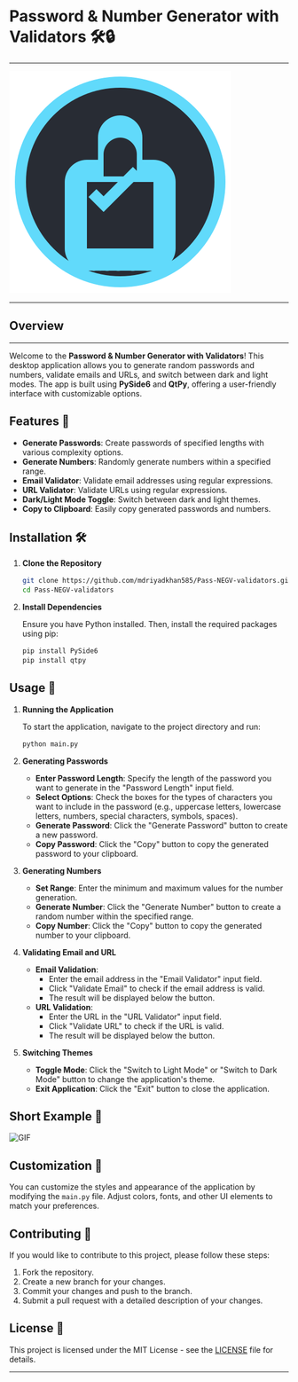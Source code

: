 # Password & Number Generator with Validators 🛠️🔒
---
![logo](logo.svg)

---
## Overview

---
Welcome to the **Password & Number Generator with Validators**! This desktop application allows you to generate random passwords and numbers, validate emails and URLs, and switch between dark and light modes. The app is built using **PySide6** and **QtPy**, offering a user-friendly interface with customizable options. 

## Features 🌟

- **Generate Passwords**: Create passwords of specified lengths with various complexity options.
- **Generate Numbers**: Randomly generate numbers within a specified range.
- **Email Validator**: Validate email addresses using regular expressions.
- **URL Validator**: Validate URLs using regular expressions.
- **Dark/Light Mode Toggle**: Switch between dark and light themes.
- **Copy to Clipboard**: Easily copy generated passwords and numbers.

## Installation 🛠️

1. **Clone the Repository**

   ```bash
   git clone https://github.com/mdriyadkhan585/Pass-NEGV-validators.git
   cd Pass-NEGV-validators
   ```

2. **Install Dependencies**

   Ensure you have Python installed. Then, install the required packages using pip:

   ```bash
   pip install PySide6
   pip install qtpy
   ```

## Usage 🚀

1. **Running the Application**

   To start the application, navigate to the project directory and run:

   ```bash
   python main.py
   ```

2. **Generating Passwords**

   - **Enter Password Length**: Specify the length of the password you want to generate in the "Password Length" input field.
   - **Select Options**: Check the boxes for the types of characters you want to include in the password (e.g., uppercase letters, lowercase letters, numbers, special characters, symbols, spaces).
   - **Generate Password**: Click the "Generate Password" button to create a new password.
   - **Copy Password**: Click the "Copy" button to copy the generated password to your clipboard.

3. **Generating Numbers**

   - **Set Range**: Enter the minimum and maximum values for the number generation.
   - **Generate Number**: Click the "Generate Number" button to create a random number within the specified range.
   - **Copy Number**: Click the "Copy" button to copy the generated number to your clipboard.

4. **Validating Email and URL**

   - **Email Validation**:
     - Enter the email address in the "Email Validator" input field.
     - Click "Validate Email" to check if the email address is valid.
     - The result will be displayed below the button.
   - **URL Validation**:
     - Enter the URL in the "URL Validator" input field.
     - Click "Validate URL" to check if the URL is valid.
     - The result will be displayed below the button.

5. **Switching Themes**

   - **Toggle Mode**: Click the "Switch to Light Mode" or "Switch to Dark Mode" button to change the application's theme.
   - **Exit Application**: Click the "Exit" button to close the application.

## Short Example 📸

![GIF](example.gif)

## Customization 🎨

You can customize the styles and appearance of the application by modifying the `main.py` file. Adjust colors, fonts, and other UI elements to match your preferences.

## Contributing 🤝

If you would like to contribute to this project, please follow these steps:

1. Fork the repository.
2. Create a new branch for your changes.
3. Commit your changes and push to the branch.
4. Submit a pull request with a detailed description of your changes.

## License 📝

This project is licensed under the MIT License - see the [LICENSE](LICENSE) file for details.


---
